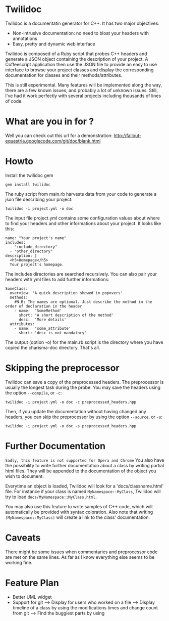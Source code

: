 Twilidoc
========

Twilidoc is a documentatin generator for C++. It has two major objectives:
- Non-intrusive documentation: no need to bloat your headers with annotations
- Easy, pretty and dynamic web interface

Twilidoc is composed of a Ruby script that probes C++ headers and generate a JSON object containing the description of your
project.
A Coffeescript application then use the JSON file to provide an easy to use interface to browse your project
classes and display the corresponding documentation for classes and their methods/attributes.

This is still experimental. Many features will be implemented along the way, there are a few known issues, and probably
a lot of unknown issues. Still, I've had it work perfectly with several projects including thousands of lines of code.

What are you in for ?
==
Well you can check out this url for a demonstration:
http://fallout-equestria.googlecode.com/git/doc/blank.html

Howto
==
Install the twilidoc gem

    gem install twilidoc

The ruby script from main.rb harvests data from your code to generate a json file describing your project:

    twilidoc -i project.yml -o doc

The input file project.yml contains some configuration values about where to find your headers and other informations
about your project.
It looks like this:

    name: "Your project's name"
    includes:
      - "include_directory"
      - "other_directory"
    description: |
      <h5>Homepage</h5>
      Your project's homepage.

The includes directories are searched recursively. You can also pair your headers with yml files to add further informations:

    SomeClass:
      overview: 'A quick description showed in popovers'
      methods:
        #N.B: The names are optional. Just describe the method in the order of declaration in the header
        - name:  'SomeMethod'
          short: 'A short description of the method'
          desc:  'More details'
      attributes:
        - name:  'some_attribute'
        - short: 'desc is not mandatory'

The output (option -o) for the main.rb script is the directory where you have copied the charisma-doc directory.
That's all.

Skipping the preprocessor
===
Twilidoc can save a copy of the preprocessed headers. The preprocessor is usually the longest task during the
probe. You may save the headers using the option `--compile`, or `-c`:

    twilidoc -i project.yml -o doc -c preprocessed_headers.hpp

Then, if you update the documentation without having changed any headers, you can skip the preprocessor by
using the option `--source`, or `-s`:

    twilidoc -i project.yml -o doc -s preprocessed_headers.hpp

Further Documentation
==
`Sadly, this feature is not supported for Opera and Chrome`
You also have the possibility to write further documentation about a class by writing partial html files.
They will be appended to the documentation of the object you wish to document.

Everytime an object is loaded, Twilidoc will look for a 'docs/classname.html' file. For instance if your
class is named `MyNamespace::MyClass`, Twilidoc will try to load `docs/MyNamespace::MyClass.html`.

You may also use this feature to write samples of C++ code, which will automatically be provided with syntax
coloration.
Also note that writing `[MyNamespace::MyClass]` will create a link to the class' documentation.

Caveats
==
There might be some issues when commentaries and preprocessor code are met on the same lines.
As far as I know everything else seems to be working fine.

Feature Plan
==
+ Better UML widget
+ Support for git
--> Display for users who worked on a file
--> Display timeline of a class by using the modifications times and change count from git
--> Find the buggiest parts by using 
